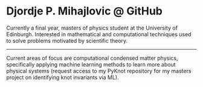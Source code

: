 # Djordje P. Mihajlovic @ GitHub

Currently a final year, masters of physics student at the University of Edinburgh.
Interested in mathematical and computational techniques used to solve problems motivated by scientific theory.

------------------------------------------------------------------------------------------------------------------------------------------------------------------------------------

Current areas of focus are computational condensed matter physics, specifically applying machine learning methods to learn more about physical systems (request access to my PyKnot repository for my masters project on identifying knot invariants via ML).

